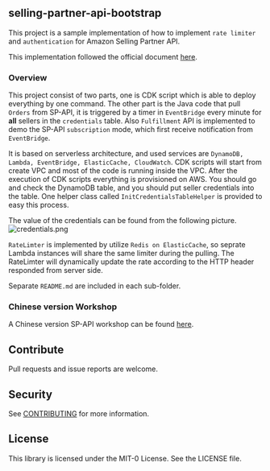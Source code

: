 ##  selling-partner-api-bootstrap

This project is a sample implementation of how to implement `rate limiter` and `authentication` for Amazon Selling Partner API.

This implementation followed the official document [here](https://github.com/amzn/selling-partner-api-docs).

### Overview
This project consist of two parts, one is CDK script which is able to deploy everything by one command. The other part is the Java code that pull `Orders` from SP-API, it is triggered by a timer in `EventBridge` every minute for **all** sellers in the `credentials` table. Also `Fulfillment` API is implemented to demo the SP-API `subscription` mode, which first receive notification from `EventBridge`. 

It is based on serverless architecture, and used services are `DynamoDB, Lambda, EventBridge, ElasticCache, CloudWatch`. CDK scripts will start from create VPC and most of the code is running inside the VPC. After the execution of CDK scripts everything is provisioned on AWS. You should go and check the DynamoDB table, and you should put seller credentials into the table. One helper class called `InitCredentialsTableHelper` is provided to easy this process.

The value of the credentials can be found from the following picture.
![credentials.png](doc/credentials.png)


`RateLimter` is implemented by utilize `Redis on ElasticCache`, so seprate Lambda instances will share the same limiter during the pulling. The RateLimter will dynamically update the rate according to the HTTP header responded from server side.

Separate `README.md` are included in each sub-folder.

### Chinese version Workshop
A Chinese version SP-API workshop can be found [here](https://www.spapi.org.cn/ ).

## Contribute
Pull requests and issue reports are welcome.

## Security 

See [CONTRIBUTING](CONTRIBUTING.md#security-issue-notifications) for more information.

## License  

This library is licensed under the MIT-0 License. See the LICENSE file.
 
